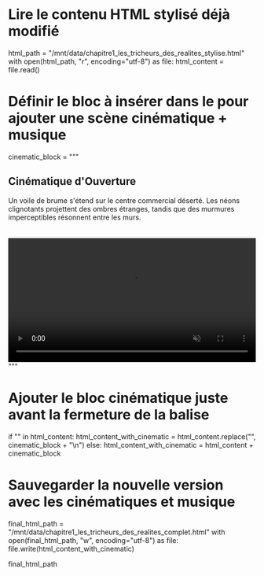 # Lire le contenu HTML stylisé déjà modifié
html_path = "/mnt/data/chapitre1_les_tricheurs_des_realites_stylise.html"
with open(html_path, "r", encoding="utf-8") as file:
    html_content = file.read()

# Définir le bloc à insérer dans le <body> pour ajouter une scène cinématique + musique
cinematic_block = """
<!-- Cinématique d'ouverture -->
<div class="section">
  <h2 class="mystic">Cinématique d'Ouverture</h2>
  <p>Un voile de brume s'étend sur le centre commercial déserté. Les néons clignotants projettent des ombres étranges, tandis que des murmures imperceptibles résonnent entre les murs.</p>
  <video width="100%" controls autoplay muted loop style="margin-top: 20px;">
    <source src="cinematique_intro.mp4" type="video/mp4">
    Votre navigateur ne supporte pas la vidéo.
  </video>
</div>

<!-- Musique d'ambiance -->
<audio autoplay loop>
  <source src="musique_ambiance.mp3" type="audio/mpeg">
  Votre navigateur ne supporte pas l'audio.
</audio>
"""

# Ajouter le bloc cinématique juste avant la fermeture de la balise </body>
if "</body>" in html_content:
    html_content_with_cinematic = html_content.replace("</body>", cinematic_block + "\n</body>")
else:
    html_content_with_cinematic = html_content + cinematic_block

# Sauvegarder la nouvelle version avec les cinématiques et musique
final_html_path = "/mnt/data/chapitre1_les_tricheurs_des_realites_complet.html"
with open(final_html_path, "w", encoding="utf-8") as file:
    file.write(html_content_with_cinematic)

final_html_path
